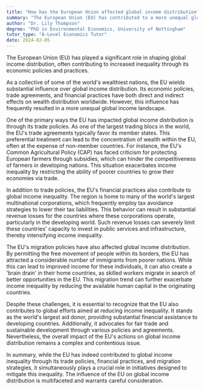 ```yaml
---
title: "How has the European Union affected global income distribution?"
summary: "The European Union (EU) has contributed to a more unequal global income distribution, primarily through its economic policies and practices."
author: "Dr. Lily Thompson"
degree: "PhD in Environmental Economics, University of Nottingham"
tutor_type: "A-Level Economics Tutor"
date: 2024-02-05
---
```


The European Union (EU) has played a significant role in shaping global income distribution, often contributing to increased inequality through its economic policies and practices.

As a collective of some of the world's wealthiest nations, the EU wields substantial influence over global income distribution. Its economic policies, trade agreements, and financial practices have both direct and indirect effects on wealth distribution worldwide. However, this influence has frequently resulted in a more unequal global income landscape.

One of the primary ways the EU has impacted global income distribution is through its trade policies. As one of the largest trading blocs in the world, the EU's trade agreements typically favor its member states. This preferential treatment can lead to the concentration of wealth within the EU, often at the expense of non-member countries. For instance, the EU's Common Agricultural Policy (CAP) has faced criticism for protecting European farmers through subsidies, which can hinder the competitiveness of farmers in developing nations. This situation exacerbates income inequality by restricting the ability of poorer countries to grow their economies via trade.

In addition to trade policies, the EU's financial practices also contribute to global income inequality. The region is home to many of the world's largest multinational corporations, which frequently employ tax avoidance strategies to lower their tax liabilities. This behavior can result in substantial revenue losses for the countries where these corporations operate, particularly in the developing world. Such revenue losses can severely limit these countries' capacity to invest in public services and infrastructure, thereby intensifying income inequality.

The EU's migration policies have also affected global income distribution. By permitting the free movement of people within its borders, the EU has attracted a considerable number of immigrants from poorer nations. While this can lead to improved income for these individuals, it can also create a 'brain drain' in their home countries, as skilled workers migrate in search of better opportunities in the EU. This migration trend can further exacerbate income inequality by reducing the available human capital in the originating countries.

Despite these challenges, it is essential to recognize that the EU also contributes to global efforts aimed at reducing income inequality. It stands as the world's largest aid donor, providing substantial financial assistance to developing countries. Additionally, it advocates for fair trade and sustainable development through various policies and agreements. Nevertheless, the overall impact of the EU's actions on global income distribution remains a complex and contentious issue.

In summary, while the EU has indeed contributed to global income inequality through its trade policies, financial practices, and migration strategies, it simultaneously plays a crucial role in initiatives designed to mitigate this inequality. The influence of the EU on global income distribution is multifaceted and warrants careful consideration.
    